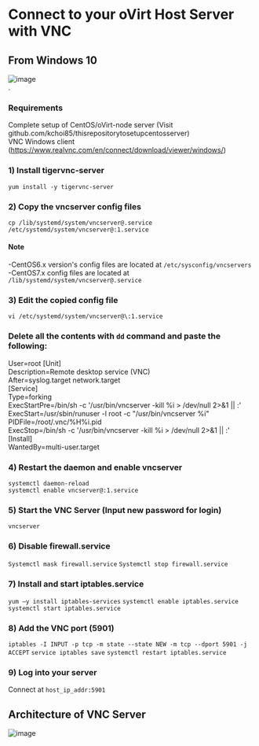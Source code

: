 # Connect to your oVirt Host Server with VNC
## From Windows 10
![image](https://user-images.githubusercontent.com/52897657/82737389-d6f18480-9cfe-11ea-97c6-16a0f30fab80.png)    
.
### Requirements
Complete setup of CentOS/oVirt-node server (Visit github.com/kchoi85/thisrepositorytosetupcentosserver)  
VNC Windows client (https://www.realvnc.com/en/connect/download/viewer/windows/)  


### 1) Install tigervnc-server
`yum install -y tigervnc-server`

### 2) Copy the vncserver config files
`cp /lib/systemd/system/vncserver@.service /etc/systemd/system/vncserver@:1.service`

#### Note 
-CentOS6.x version's config files are located at `/etc/sysconfig/vncservers`  
-CentOS7.x config files are located at `/lib/systemd/system/vncserver@.service`  

### 3) Edit the copied config file
`vi /etc/systemd/system/vncserver@\:1.service`
### Delete all the contents with `dd` command and paste the following:
User=root
[Unit]  
Description=Remote desktop service (VNC)  
After=syslog.target network.target  
[Service]  
Type=forking  
ExecStartPre=/bin/sh -c '/usr/bin/vncserver -kill %i > /dev/null 2>&1 || :'  
ExecStart=/usr/sbin/runuser -l root -c "/usr/bin/vncserver %i"  
PIDFile=/root/.vnc/%H%i.pid  
ExecStop=/bin/sh -c '/usr/bin/vncserver -kill %i > /dev/null 2>&1 || :'  
[Install]  
WantedBy=multi-user.target

### 4) Restart the daemon and enable vncserver
`systemctl daemon-reload`  
`systemctl enable vncserver@:1.service`

### 5) Start the VNC Server (Input new password for login)
`vncserver`

### 6) Disable firewall.service
`Systemctl mask firewall.service`
`Systemctl stop firewall.service`

### 7) Install and start iptables.service
`yum –y install iptables-services`
`systemctl enable iptables.service`
`systemctl start iptables.service`

### 8) Add the VNC port (5901)
`iptables -I INPUT -p tcp -m state --state NEW -m tcp --dport 5901 -j ACCEPT`
`service iptables save`
`systemctl restart iptables.service `

### 9) Log into your server 
Connect at `host_ip_addr:5901`

## Architecture of VNC Server
![image](https://user-images.githubusercontent.com/52897657/82737864-d27a9b00-9d01-11ea-8582-e690c13fcc57.png) 
